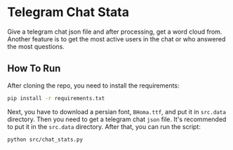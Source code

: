# Telegram Chat Stata

Give a telegram chat json file and after processing, get a word cloud from. Another feature is to get the most active users in the chat or who answered the most questions.

## How To Run

After cloning the repo, you need to install the requirements:

```bash
pip install -r requirements.txt
```

Next, you have to download a persian font, `BHoma.ttf`, and put it in `src.data` directory. Then you need to get a telegram chat `json` file. It's recommended to put it in the `src.data` directory. After that, you can run the script:

```bash
python src/chat_stats.py
```

